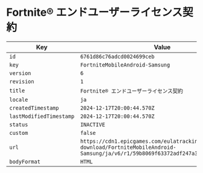 # Fortnite® エンドユーザーライセンス契約

| Key | Value |
| --- | ----- |
| `id` | `6761d86c76adcd0024699ceb` |
| `key` | `FortniteMobileAndroid-Samsung` |
| `version` | `6` |
| `revision` | `1` |
| `title` | `Fortnite® エンドユーザーライセンス契約` |
| `locale` | `ja` |
| `createdTimestamp` | `2024-12-17T20:00:44.570Z` |
| `lastModifiedTimestamp` | `2024-12-17T20:00:44.570Z` |
| `status` | `INACTIVE` |
| `custom` | `false` |
| `url` | `https://cdn1.epicgames.com/eulatracking-download/FortniteMobileAndroid-Samsung/ja/v6/r1/59b8069f63372adf247a3a27df293b03.pdf` |
| `bodyFormat` | `HTML` |
